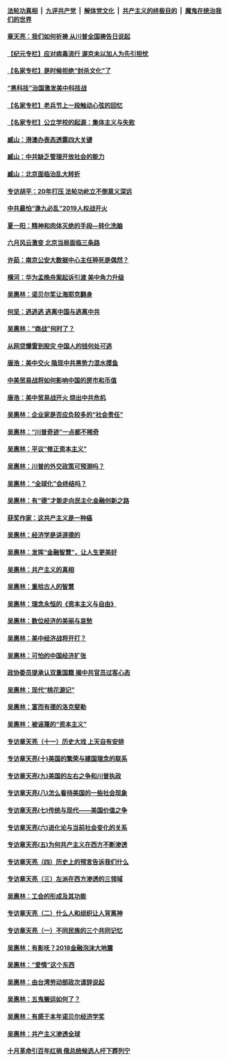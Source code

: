 ####  [法轮功真相](../../../../basic/blob/master/README.md?t=07020101) &nbsp;|&nbsp; [九评共产党](../../../../9ping.md/blob/master/README.md?t=07020101) &nbsp;|&nbsp; [解体党文化](../../../../jtdwh.md/blob/master/README.md?t=07020101)  &nbsp;|&nbsp; [共产主义的终极目的](../../../../gczydzjmd.md/blob/master/README.md?t=07020101) &nbsp;|&nbsp; [魔鬼在统治我们的世界](../../../../mgztzwmdsj.md/blob/master/README.md?t=07020101) 

#### [章天亮：我们如何祈祷 从川普全国祷告日说起](../pages/nsc423/n11944627.md?t=07020101) 

#### [【纪元专栏】应对病毒流行 渥京未以加人为先引担忧](../pages/nsc423/n11875714.md?t=07020101) 

#### [【名家专栏】是时候拒绝“封杀文化”了](../pages/nsc423/n11814093.md?t=07020101) 

#### [“黑科技”治国激发美中科技战](../pages/nsc423/n11638056.md?t=07020101) 

#### [【名家专栏】老兵节上一段触动心弦的回忆](../pages/nsc423/n11646016.md?t=07020101) 

#### [【名家专栏】公立学校的起源：集体主义与失败](../pages/nsc423/n11601833.md?t=07020101) 

#### [臧山：港澳办表态透露四大关键](../pages/nsc423/n11421628.md?t=07020101) 

#### [臧山：中共缺乏管理开放社会的能力](../pages/nsc423/n11407457.md?t=07020101) 

#### [臧山：北京面临治乱大转折](../pages/nsc423/n11406895.md?t=07020101) 

#### [专访胡平：20年打压 法轮功屹立不倒意义深远](../pages/nsc423/n11398800.md?t=07020101) 

#### [中共最怕“逢九必乱”2019人权战开火](../pages/nsc423/n11385248.md?t=07020101) 

#### [夏一阳：精神和肉体灭绝的手段—转化洗脑](../pages/nsc423/n11368250.md?t=07020101) 

#### [六月风云激变 北京当局面临三条路](../pages/nsc423/n11313668.md?t=07020101) 

#### [许茹：南京公安大数据中心主任猝死是偶然？](../pages/nsc423/n11064744.md?t=07020101) 

#### [横河：华为孟晚舟案起诉引渡 美中角力升级](../pages/nsc423/n11027230.md?t=07020101) 

#### [吴惠林：诺贝尔奖让海耶克翻身](../pages/nsc423/n10890049.md?t=07020101) 

#### [何坚：逃逃逃 逃离中国与逃离中共](../pages/nsc423/n10592891.md?t=07020101) 

#### [吴惠林：“商战”何时了？](../pages/nsc423/n10573558.md?t=07020101) 

#### [从网贷爆雷到股灾 中国人的钱何处可逃](../pages/nsc423/n10572800.md?t=07020101) 

#### [唐浩：美中交火 隐现中共黑势力混水摸鱼](../pages/nsc423/n10544040.md?t=07020101) 

#### [中美贸易战将如何影响中国的房市和币值](../pages/nsc423/n10543697.md?t=07020101) 

#### [唐浩：美中贸易战开火 烧出中共危机](../pages/nsc423/n10540126.md?t=07020101) 

#### [吴惠林：企业家是否应负较多的“社会责任”](../pages/nsc423/n10535022.md?t=07020101) 

#### [吴惠林：“川普奇迹”一点都不稀奇](../pages/nsc423/n10512808.md?t=07020101) 

#### [吴惠林：平议“修正资本主义”](../pages/nsc423/n10495724.md?t=07020101) 

#### [吴惠林：川普的外交政策可预测吗？](../pages/nsc423/n10462387.md?t=07020101) 

#### [吴惠林：“全球化”会终结吗？](../pages/nsc423/n10452838.md?t=07020101) 

#### [吴惠林：有“德”才能走向民主化金融创新之路](../pages/nsc423/n10432292.md?t=07020101) 

#### [获奖作家：这共产主义是一种癌](../pages/nsc423/n10431541.md?t=07020101) 

#### [吴惠林：经济学是讲道德的](../pages/nsc423/n10398014.md?t=07020101) 

#### [吴惠林：发挥“金融智慧”，让人生更美好](../pages/nsc423/n10375019.md?t=07020101) 

#### [吴惠林：共产主义的真相](../pages/nsc423/n10351394.md?t=07020101) 

#### [吴惠林：重拾古人的智慧](../pages/nsc423/n10337691.md?t=07020101) 

#### [吴惠林：理念永恒的《资本主义与自由》](../pages/nsc423/n10316274.md?t=07020101) 

#### [吴惠林：数位经济的美丽与哀愁](../pages/nsc423/n10292946.md?t=07020101) 

#### [吴惠林：美中经济战将开打？](../pages/nsc423/n10258825.md?t=07020101) 

#### [吴惠林：可怕的中国经济扩张](../pages/nsc423/n10219147.md?t=07020101) 

#### [政协委员提承认双重国籍 揭中共官员过客心态](../pages/nsc423/n10208809.md?t=07020101) 

#### [吴惠林：现代“桃花源记”](../pages/nsc423/n10185234.md?t=07020101) 

#### [吴惠林：富而有德的洛克斐勒](../pages/nsc423/n10142264.md?t=07020101) 

#### [吴惠林：被诬蔑的“资本主义”](../pages/nsc423/n10124816.md?t=07020101) 

#### [专访章天亮（十一）历史大戏 上天自有安排](../pages/nsc423/n10094905.md?t=07020101) 

#### [专访章天亮(十)美国的繁荣与建国理念的联系](../pages/nsc423/n10094899.md?t=07020101) 

#### [专访章天亮(九)美国的左右之争和川普执政](../pages/nsc423/n10094889.md?t=07020101) 

#### [专访章天亮(八)怎么看待美国的一些社会现象](../pages/nsc423/n10094857.md?t=07020101) 

#### [专访章天亮(七)传统与现代——美国价值之争](../pages/nsc423/n10093140.md?t=07020101) 

#### [专访章天亮(六)进化论与当前社会变化的关系](../pages/nsc423/n10092036.md?t=07020101) 

#### [专访章天亮(五)为何共产主义在西方不断渗透](../pages/nsc423/n10083620.md?t=07020101) 

#### [专访章天亮（四）历史上的预言告诉我们什么](../pages/nsc423/n10083606.md?t=07020101) 

#### [专访章天亮（三）左派在西方渗透的三领域](../pages/nsc423/n10081115.md?t=07020101) 

#### [吴惠林：工会的形成及其功能](../pages/nsc423/n10080633.md?t=07020101) 

#### [专访章天亮（二）什么人和组织让人背离神](../pages/nsc423/n10076637.md?t=07020101) 

#### [专访章天亮（一）不同民族的三个共同记忆](../pages/nsc423/n10074188.md?t=07020101) 

#### [吴惠林：有影呒？2018金融泡沫大地震](../pages/nsc423/n10040534.md?t=07020101) 

#### [吴惠林：“爱情”这个东西](../pages/nsc423/n10019423.md?t=07020101) 

#### [吴惠林：由台湾劳动部政次请辞说起](../pages/nsc423/n9979679.md?t=07020101) 

#### [吴惠林：五鬼搬运如何了？](../pages/nsc423/n9925338.md?t=07020101) 

#### [吴惠林：有感于本年诺贝尔经济学奖](../pages/nsc423/n9871883.md?t=07020101) 

#### [吴惠林：共产主义渗透全球](../pages/nsc423/n9812748.md?t=07020101) 

#### [十月革命引百年红祸 俄总统候选人吁下葬列宁](../pages/nsc423/n9810182.md?t=07020101) 

